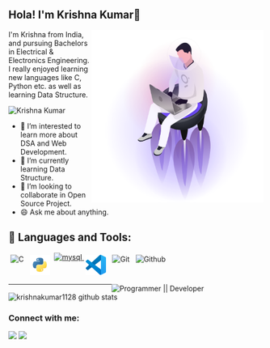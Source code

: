 ## Hola! I'm Krishna Kumar👋
<img alt="Programmer || Developer" width="340" src="https://raw.githubusercontent.com/Jannis/jannis/main/graph-developer.png" align="right">

I'm Krishna from India, and pursuing Bachelors in Electrical & Electronics Engineering. I really enjoyed learning new languages like C, Python etc. as well as learning Data Structure.

<p align="left"> <img src="https://komarev.com/ghpvc/?username=krishnakumar1128&label=Profile%20views&color=0e75b6&style=flat" alt="Krishna Kumar" /> </p>

- 🔭 I’m interested to learn more about DSA and Web Development.
- 🌱 I’m currently learning Data Structure.
- 👯 I’m looking to collaborate in Open Source Project.
- 😄 Ask me about anything.

## 🧰 Languages and Tools:
<p align="left">
<img src="https://user-images.githubusercontent.com/52012982/122687375-c8440c80-d233-11eb-81b8-a7850204ece8.png" alt="C" height="40" style="vertical-align:top; margin:4px">
<img src="https://raw.githubusercontent.com/github/explore/80688e429a7d4ef2fca1e82350fe8e3517d3494d/topics/python/python.png" alt="Python" height="40" style="vertical-align:top; margin:4px">
<a href="https://www.mysql.com/" target="_blank"> <img src="https://www.vectorlogo.zone/logos/mysql/mysql-official.svg" alt="mysql" width="40" height="40"/> </a> 
<img src="https://raw.githubusercontent.com/github/explore/80688e429a7d4ef2fca1e82350fe8e3517d3494d/topics/visual-studio-code/visual-studio-code.png" alt="VS Code" height="40" style="vertical-align:top; margin:4px">
<img src="https://user-images.githubusercontent.com/52012982/122687764-b6fbff80-d235-11eb-8e91-e7ce061f5b92.png" alt="Git" height="40" style="vertical-align:top; margin:4px">
<img src="https://user-images.githubusercontent.com/52012982/122687767-ba8f8680-d235-11eb-8f11-7f7737e55685.png" alt="Github" height="40" style="vertical-align:top; margin:4px">
</p>
<img alt="Programmer || Developer" width="300" src="https://i.pinimg.com/originals/78/5a/1b/785a1b9c359640da6bc9cfe3670b42ba.png" align="right">

___
![krishnakumar1128 github stats](https://github-readme-stats.vercel.app/api?username=krishnakumar1128&show_icons=true&theme=radical)
### Connect with me:

[<img src="https://img.shields.io/badge/linkedin-%230077B5.svg?&style=for-the-badge&logo=linkedin&logoColor=white" />](https://www.linkedin.com/in/krishnamehta11) 
[<img src="https://img.shields.io/badge/Gmail-D14836?style=for-the-badge&logo=gmail&logoColor=white" />](krishnamehta1128@gmail.com)


